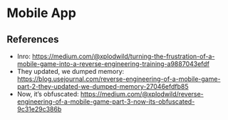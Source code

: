 # Mobile App

## References
- Inro: https://medium.com/@xplodwild/turning-the-frustration-of-a-mobile-game-into-a-reverse-engineering-training-a9887043efdf
- They updated, we dumped memory: https://blog.usejournal.com/reverse-engineering-of-a-mobile-game-part-2-they-updated-we-dumped-memory-27046efdfb85
- Now, it’s obfuscated: https://medium.com/@xplodwild/reverse-engineering-of-a-mobile-game-part-3-now-its-obfuscated-9c31e29c386b
